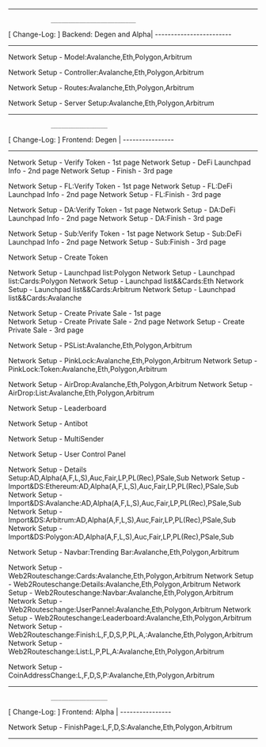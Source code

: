 ___________________________________________________

                ________________________
[ Change-Log: ] Backend: Degen and Alpha|
                ------------------------
_________________________________________________________

Network Setup - Model:Avalanche,Eth,Polygon,Arbitrum 

Network Setup - Controller:Avalanche,Eth,Polygon,Arbitrum 

Network Setup - Routes:Avalanche,Eth,Polygon,Arbitrum 

Network Setup - Server Setup:Avalanche,Eth,Polygon,Arbitrum 
_________________________________________________________
                ________________
[ Change-Log: ] Frontend: Degen |
                ----------------
_________________________________________________________

Network Setup - Verify Token - 1st page 
Network Setup - DeFi Launchpad Info - 2nd page
Network Setup - Finish - 3rd page

Network Setup - FL:Verify Token - 1st page
Network Setup - FL:DeFi Launchpad Info - 2nd page
Network Setup - FL:Finish - 3rd page

Network Setup - DA:Verify Token - 1st page 
Network Setup - DA:DeFi Launchpad Info - 2nd page
Network Setup - DA:Finish - 3rd page

Network Setup - Sub:Verify Token - 1st page 
Network Setup - Sub:DeFi Launchpad Info - 2nd page
Network Setup - Sub:Finish - 3rd page

Network Setup - Create Token 

Network Setup - Launchpad list:Polygon
Network Setup - Launchpad list:Cards:Polygon
Network Setup - Launchpad list&&Cards:Eth
Network Setup - Launchpad list&&Cards:Arbitrum
Network Setup - Launchpad list&&Cards:Avalanche

Network Setup - Create Private Sale - 1st page  
Network Setup - Create Private Sale - 2nd page
Network Setup - Create Private Sale - 3rd page

Network Setup - PSList:Avalanche,Eth,Polygon,Arbitrum

Network Setup - PinkLock:Avalanche,Eth,Polygon,Arbitrum
Network Setup - PinkLock:Token:Avalanche,Eth,Polygon,Arbitrum

Network Setup - AirDrop:Avalanche,Eth,Polygon,Arbitrum
Network Setup - AirDrop:List:Avalanche,Eth,Polygon,Arbitrum

Network Setup - Leaderboard

Network Setup - Antibot

Network Setup - MultiSender

Network Setup - User Control Panel

Network Setup - Details Setup:AD,Alpha(A,F,L,S),Auc,Fair,LP,PL(Rec),PSale,Sub
Network Setup - Import&DS:Ethereum:AD,Alpha(A,F,L,S),Auc,Fair,LP,PL(Rec),PSale,Sub
Network Setup - Import&DS:Avalanche:AD,Alpha(A,F,L,S),Auc,Fair,LP,PL(Rec),PSale,Sub
Network Setup - Import&DS:Arbitrum:AD,Alpha(A,F,L,S),Auc,Fair,LP,PL(Rec),PSale,Sub
Network Setup - Import&DS:Polygon:AD,Alpha(A,F,L,S),Auc,Fair,LP,PL(Rec),PSale,Sub

Network Setup - Navbar:Trending Bar:Avalanche,Eth,Polygon,Arbitrum 

Network Setup - Web2Routeschange:Cards:Avalanche,Eth,Polygon,Arbitrum 
Network Setup - Web2Routeschange:Details:Avalanche,Eth,Polygon,Arbitrum 
Network Setup - Web2Routeschange:Navbar:Avalanche,Eth,Polygon,Arbitrum
Network Setup - Web2Routeschange:UserPannel:Avalanche,Eth,Polygon,Arbitrum
Network Setup - Web2Routeschange:Leaderboard:Avalanche,Eth,Polygon,Arbitrum 
Network Setup - Web2Routeschange:Finish:L,F,D,S,P,PL,A,:Avalanche,Eth,Polygon,Arbitrum 
Network Setup - Web2Routeschange:List:L,P,PL,A:Avalanche,Eth,Polygon,Arbitrum 

Network Setup - CoinAddressChange:L,F,D,S,P:Avalanche,Eth,Polygon,Arbitrum 

_________________________________________________________
                ________________
[ Change-Log: ] Frontend: Alpha |
                ----------------

Network Setup - FinishPage:L,F,D,S:Avalanche,Eth,Polygon,Arbitrum 

_________________________________________________________
